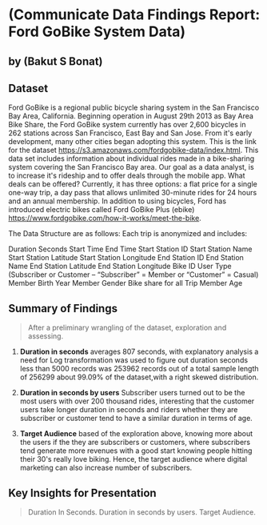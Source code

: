 # (Communicate Data Findings Report: Ford GoBike System Data)

## by (Bakut S Bonat)


## Dataset

Ford GoBike is a regional public bicycle sharing system in the San Francisco Bay Area, California. Beginning operation in August 29th 2013 as Bay Area Bike Share, the Ford GoBike system currently has over 2,600 bicycles in 262 stations across San Francisco, East Bay and San Jose. From it's early development, many other cities began adopting this system. This is the link for the dataset https://s3.amazonaws.com/fordgobike-data/index.html. This data set includes information about individual rides made in a bike-sharing system covering the San Francisco Bay area. Our goal as a data analyst, is to increase it's rideship and to offer deals through the mobile app. What deals can be offered? Currently, it has three options: a flat price for a single one-way trip, a day pass that allows unlimited 30-minute rides for 24 hours and an annual membership. In addition to using bicycles, Ford has introduced electric bikes called Ford GoBike Plus (ebike) https://www.fordgobike.com/how-it-works/meet-the-bike. 
 
The Data Structure are as follows: Each trip is anonymized and includes:

Duration Seconds
Start Time
End Time
Start Station ID
Start Station Name
Start Station Latitude
Start Station Longitude
End Station ID
End Station Name
End Station Latitude
End Station Longitude
Bike ID
User Type (Subscriber or Customer – “Subscriber” = Member or “Customer” = Casual)
Member Birth Year
Member Gender
Bike share for all Trip
Member Age

## Summary of Findings

> After a preliminary wrangling of the dataset, exploration and assessing.

1. **Duration in seconds** averages 807 seconds, with explanatory analysis a need for Log transformation was used to figure out duration seconds less than 5000 records was 253962 records out of a total sample length of 256299 about 99.09% of the dataset,with a right skewed distribution.

2. **Duration in seconds by users** Subscriber users turned out to be the most users with over 200 thousand rides, interesting that the customer users take longer duration in seconds and riders whether they are subscriber or customer tend to have a similar duration in terms of age.

3. **Target Audience** based of the exploration above, knowing more about the users if the they are subscribers or customers, where subscribers tend generate more revenues with a good start knowing people hitting their 30's really love biking. Hence, the target audience where digital marketing can also increase number of subscribers.

## Key Insights for Presentation
>Duration In Seconds.
>Duration in seconds by users.
Target Audience.